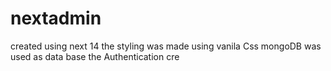 # nextadmin
 created using next 14
 the styling was made using vanila Css
 mongoDB was used as data base
 the Authentication cre